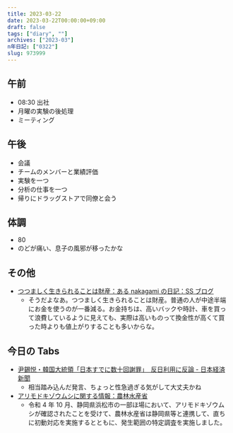 ```yaml
---
title: 2023-03-22
date: 2023-03-22T00:00:00+09:00
draft: false
tags: ["diary", ""]
archives: ["2023-03"]
n年日記: ["0322"]
slug: 973999
---
```


## 午前

- 08:30 出社
- 月曜の実験の後処理
- ミーティング

## 午後

- 会議
- チームのメンバーと業績評価
- 実験を一つ
- 分析の仕事を一つ
- 帰りにドラッグストアで同僚と会う

## 体調

- 80
- のどが痛い、息子の風邪が移ったかな

## その他

- [つつましく生きられることは財産：ある nakagami の日記：SS ブログ](https://nakagami.blog.ss-blog.jp/2023-02-13)
  - そうだよなあ。つつましく生きられることは財産。普通の人が中途半端にお金を使うのが一番減る。お金持ちは、高いバックや時計、車を買って浪費しているように見えても、実際は高いものって換金性が高くて買った時よりも値上がりすることも多いからな。

## 今日の Tabs

- [尹錫悦・韓国大統領「日本すでに数十回謝罪」　反日利用に反論 - 日本経済新聞](https://www.nikkei.com/article/DGXZQOGM210U80R20C23A3000000/)
  - 相当踏み込んだ発言、ちょっと性急過ぎる気がして大丈夫かね
- [アリモドキゾウムシに関する情報：農林水産省](https://www.maff.go.jp/j/syouan/syokubo/keneki/k_kokunai/arimodoki.html/arimodoki.html)
  - 令和 4 年 10 月、静岡県浜松市の一部ほ場において、アリモドキゾウムシが確認されたことを受けて、農林水産省は静岡県等と連携して、直ちに初動対応を実施するとともに、発生範囲の特定調査を実施しました。
